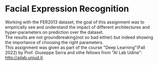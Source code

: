 # Facial Expression Recognition<br />
Working with the FER2013 dataset, the goal of this assignment was to empirically see and understand the impact of different architectures and hyper-parameters on prediction over the dataset.<br />
The results are not groundbreaking(not so bad either) but indeed showing the importance of choosing the right parameters.<br />
This assignment was given as part of the course "Deep Learning"(Fall 2022) by Prof. Giuseppe Serra and othe fellows from "AI Lab Udine": http://ailab.uniud.it.

